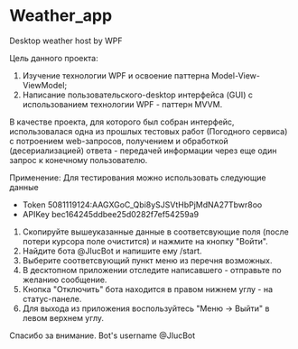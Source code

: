 # Weather_app
Desktop weather host by WPF 

Цель данного проекта:
1) Изучение технологии WPF и освоение паттерна Model-View-ViewModel; 
2) Написание пользовательского-desktop интерфейса (GUI) с использованием технологии WPF - паттерн MVVM.

В качестве проекта, для которого был собран интерфейс, использовалася одна из прошлых тестовых работ (Погодного сервиса) с потроением web-запросов,
получением и обработкой (десериализацией) ответа - передачей информации через еще один запрос к конечному пользователю.

Применение:
Для тестирования можно использовать следующие данные
- Token 5081119124:AAGXGoC_Qbi8ySJSVtHbPjMdNA27Tbwr8oo
- APIKey bec164245ddbee25d0282f7ef54259a9

1) Скопируйте вышеуказанные данные в соответсвующие поля (после потери курсора поле очистится) и нажмите на кнопку "Войти".
2) Найдите бота @JIucBot и напишите ему /start.
3) Выберите соответсвующий пункт меню из перечня возможных.
4) В десктопном приложении отследите написавшего - отправьте по желанию сообщение.
5) Кнопка "Отключить" бота находится в правом нижнем углу - на статус-панеле.
6) Для выхода из приложения воспользуйтесь "Меню -> Выйти" в левом верхнем углу.

Спасибо за внимание.
Bot's username @JIucBot
